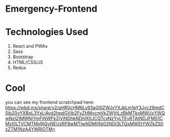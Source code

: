 # Emergency-Frontend

# Technologies Used

1. React and PWAs
2. Sass
3. Bootstrap
4. HTML/CSS/JS
5. Redux

# Cool

you can see my frontend scratchpad here: https://wbd.ms/share/v2/aHR0cHM6Ly93aGl0ZWJvYXJkLm1pY3Jvc29mdC5jb20vYXBpL3YxLjAvd2hpdGVib2FyZHMvcmVkZWVtLzBkMTkxMWUxYWQwNzQ1MWNiYmFjNWFkZjViNDhkNDhlX0JCQTcxNzYyLTEyRTAtNDJFMS1CMzI0LTVCMTMxRjQyNEUzRF8wMTIwNDM0Ni02NDI3LTQxMWEtYWZkZS0zZTM1NzA4YWRlOTM=
